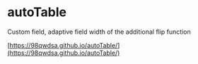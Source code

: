 # autoTable
Custom field, adaptive field width of the additional flip function

[https://98qwdsa.github.io/autoTable/](https://98qwdsa.github.io/autoTable/)
